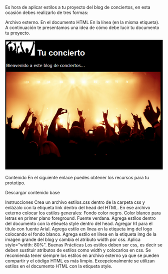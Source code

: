 Es hora de aplicar estilos a tu proyecto del blog de conciertos, en esta ocasión debes realizarlo de tres formas:

Archivo externo.
En el documento HTML
En la línea (en la misma etiqueta).
A continuación te presentamos una idea de cómo debe lucir tu documento tu proyecto.

<img src="/images/C02U1L1_contenido1.png">

Contenido
En el siguiente enlace puedes obtener los recursos para tu prototipo.

Descargar contenido base 


Instrucciones
Crea un archivo estilos.css dentro de la carpeta css y enlázalo con la etiqueta link dentro del head del HTML. En ese archivo externo colocar los estilos generales:
Fondo color negro.
Color blanco para letras en primer plano foreground.
Fuente verdana.
Agrega estilos dentro del documento con la etieueta style dentro del head.
Agregar h1 para el título con fuente Arial.
Agrega estilo en línea en la etiqueta img del logo colocando el fondo blanco.
Agrega estilo en línea en la etiqueta img de la imagen grande del blog y cambia el atributo width por css.
Aplica style="width: 80%".
Buenas Prácticas
Los estilos deben ser css, es decir se deben sustituir atributos de estilos como width y colocarlos en css.
Se recomienda tener siempre los estilos en archivo externo ya que se pueden compartir y el código HTML es más limpio.
Excepcionalmente se utilizan estilos en el documento HTML con la etiqueta style.